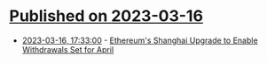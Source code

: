 # [Published on 2023-03-16](index.md)

* [2023-03-16, 17:33:00](https://developers.slashdot.org/story/23/03/16/1733210/ethereums-shanghai-upgrade-to-enable-withdrawals-set-for-april?utm_source=rss1.0mainlinkanon&utm_medium=feed) - [Ethereum's Shanghai Upgrade to Enable Withdrawals Set for April](https://developers.slashdot.org/story/23/03/16/1733210/ethereums-shanghai-upgrade-to-enable-withdrawals-set-for-april?utm_source=rss1.0mainlinkanon&utm_medium=feed)
